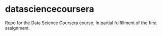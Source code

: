datasciencecoursera
===================

Repo for the Data Science Coursera course.  In partial fulfillment of the first assignment. 
